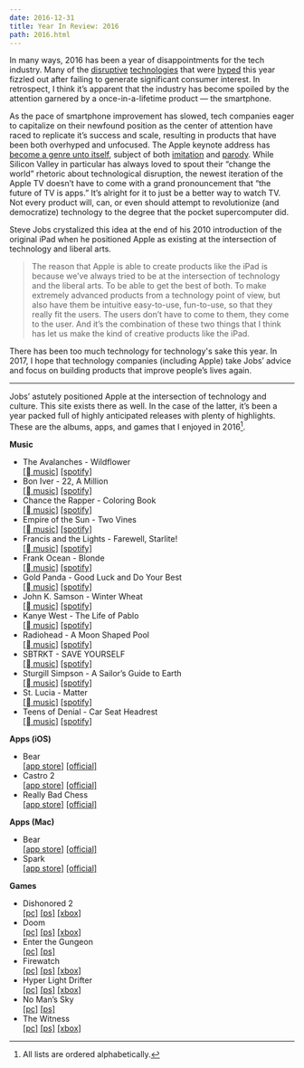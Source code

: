 ```yaml
---
date: 2016-12-31
title: Year In Review: 2016
path: 2016.html
---
```

In many ways, 2016 has been a year of disappointments for the tech industry. Many of the [disruptive](http://www.theverge.com/2016/3/24/11297050/tay-microsoft-chatbot-racist) [technologies](http://fortune.com/2016/07/05/virtual-reality-htc-sales/) that were [hyped](http://fortune.com/2016/12/20/wearable-apple-watch-fitbit-hype/) this year fizzled out after failing to generate significant consumer interest. In retrospect, I think it’s apparent that the industry has become spoiled by the attention garnered by a once-in-a-lifetime product — the smartphone.

As the pace of smartphone improvement has slowed, tech companies eager to capitalize on their newfound position as the center of attention have raced to replicate it’s success and scale, resulting in products that have been both overhyped and unfocused. The Apple keynote address has [become a genre unto itself](http://www.theverge.com/2016/4/1/11344788/apple-40-anniversary-keynote-magic), subject of both [imitation](http://www.macworld.com/article/1162471/when_ceos_take_the_stage_they_follow_jobss_script.html) and [parody](https://www.dezeen.com/2016/03/16/video-sacha-baron-cohen-brothers-grimsby-spoof-apple-jonathan-ive-design-presentation-movie/). While Silicon Valley in particular has always loved to spout their “change the world” rhetoric about technological disruption, the newest iteration of the Apple TV doesn’t have to come with a grand pronouncement that “the future of TV is apps.” It’s alright for it to just be a better way to watch TV. Not every product will, can, or even should attempt to revolutionize (and democratize) technology to the degree that the pocket supercomputer did.

Steve Jobs crystalized this idea at the end of his 2010 introduction of the original iPad when he positioned Apple as existing at the intersection of technology and liberal arts.
> The reason that Apple is able to create products like the iPad is because we’ve always tried to be at the intersection of technology and the liberal arts. To be able to get the best of both. To make extremely advanced products from a technology point of view, but also have them be intuitive easy-to-use, fun-to-use, so that they really fit the users. The users don’t have to come to them, they come to the user. And it’s the combination of these two things that I think has let us make the kind of creative products like the iPad.

There has been too much technology for technology's sake this year. In 2017, I hope that technology companies (including Apple) take Jobs’ advice and focus on building products that improve people’s lives again.

<hr/>

Jobs’ astutely positioned Apple at the intersection of technology and culture. This site exists there as well. In the case of the latter, it’s been a year packed full of highly anticipated releases with plenty of highlights. These are the albums, apps, and games that I enjoyed in 2016[^1].

**Music**

 - The Avalanches - Wildflower<br/>[[ music]](https://itunes.apple.com/us/album/wildflower/id1118169395) [[spotify]](https://open.spotify.com/album/6xaalWgqmC00dKgrFLlcmk)
 - Bon Iver - 22, A Million<br/>[[ music]](https://itunes.apple.com/us/album/22-a-million/id1141107722) [[spotify]](https://open.spotify.com/album/1PgfRdl3lPyACfUGH4pquG)
 - Chance the Rapper - Coloring Book<br/>[[ music]](https://itunes.apple.com/us/album/coloring-book/id1113239004) [[spotify]](https://open.spotify.com/album/71QyofYesSsRMwFOTafnhB)
 - Empire of the Sun - Two Vines<br/>[[ music]](https://itunes.apple.com/us/album/two-vines/id1146012951) [[spotify]](https://open.spotify.com/album/7bCrH1JkN7xW51fgnGVONf)
 - Francis and the Lights - Farewell, Starlite!<br/>[[ music]](https://itunes.apple.com/us/album/farewell-starlite!/id1159162831) [[spotify]](https://open.spotify.com/album/5gc2S04vG0rEGnTaTwOvus)
 - Frank Ocean - Blonde<br/>[[ music]](https://itunes.apple.com/us/album/blonde/id1146195596) [[spotify]](https://open.spotify.com/album/3mH6qwIy9crq0I9YQbOuDf)
 - Gold Panda - Good Luck and Do Your Best<br/>[[ music]](https://itunes.apple.com/us/album/good-luck-and-do-your-best/id1084854307) [[spotify]](https://open.spotify.com/album/1K0plhZ03YpVujLDpGRJJr)
 - John K. Samson - Winter Wheat<br/>[[ music]](https://itunes.apple.com/us/album/winter-wheat/id1141106155) [[spotify]](https://open.spotify.com/album/28vCM0a4MYPwcTervwP7Ia)
 - Kanye West - The Life of Pablo<br/>[[ music]](https://itunes.apple.com/us/album/the-life-of-pablo/id1123231885) [[spotify]](https://open.spotify.com/album/7r2YJYs1m4wVOOvaRdJEGT)
 - Radiohead - A Moon Shaped Pool<br/>[[ music]](https://itunes.apple.com/us/album/a-moon-shaped-pool/id1111577743) [[spotify]](https://open.spotify.com/album/6vuykQgDLUCiZ7YggIpLM9)
 - SBTRKT - SAVE YOURSELF<br/>[[ music]](https://itunes.apple.com/us/album/save-yourself/id1096258803) [[spotify]](https://open.spotify.com/album/2b2cYFRqeBcRZn5C6kZ7Fw) 
 - Sturgill Simpson - A Sailor’s Guide to Earth<br/>[[ music]](https://itunes.apple.com/us/album/a-sailors-guide-to-earth/id1088518253) [[spotify]](https://open.spotify.com/album/5I3UdCxtIh6hkQ7rMPUvA4)
 - St. Lucia - Matter<br/>[[ music]](https://itunes.apple.com/us/album/matter/id1061252953) [[spotify]](https://open.spotify.com/album/4qH5TQZxM5v7tKT0E09WAK)
 - Teens of Denial - Car Seat Headrest<br/>[[ music]](https://itunes.apple.com/us/artist/car-seat-headrest/id725086732) [[spotify]](https://open.spotify.com/album/26DseQO366JfXwIP7dIgQj)

**Apps (iOS)**

- Bear<br/>[[app store]](https://itunes.apple.com/us/app/bear-beautiful-writing-app/id1016366447?ls=1&mt=8) [[official]](http://www.bear-writer.com)
- Castro 2<br/>[[app store]](http://supertop.co/castro/download/) [[official]](http://supertop.co/castro/)
- Really Bad Chess<br/>[[app store]](https://itunes.apple.com/app/id1109751921?mt=8) [[official]](http://reallybadchess.com)

**Apps (Mac)**

- Bear<br/>[[app store]](https://itunes.apple.com/us/app/bear-beautiful-writing-app/id1091189122?ls=1&mt=12) [[official]](http://www.bear-writer.com)
- Spark</br>[[app store]](https://itunes.apple.com/app/id1176895641?mt=12) [[official]](https://sparkmailapp.com)

**Games**

- Dishonored 2<br/>[[pc]](http://store.steampowered.com/app/403640/) [[ps]](https://www.playstation.com/en-us/games/dishonored-2-ps4/) [[xbox]](http://www.xbox.com/en-US/games/dishonored-2) 
- Doom<br/>[[pc]](http://store.steampowered.com/app/379720/) [[ps]](https://www.playstation.com/en-us/games/doom-ps4/) [[xbox]](https://www.microsoft.com/en-US/store/p/DOOM/C3QH42WRGM3R) 
- Enter the Gungeon<br/>[[pc]](http://store.steampowered.com/app/311690/) [[ps]](https://www.playstation.com/en-us/games/enter-the-gungeon-ps4/)
- Firewatch<br/>[[pc]](http://store.steampowered.com/app/383870/) [[ps]](https://www.playstation.com/en-us/games/firewatch-ps4/) [[xbox]](https://www.microsoft.com/en-us/store/p/firewatch/bqqkg9h2stc0) 
- Hyper Light Drifter<br/>[[pc]](http://store.steampowered.com/app/257850/) [[ps]](https://www.playstation.com/en-us/games/hyper-light-drifter-ps4/) [[xbox]](https://www.microsoft.com/en-us/store/p/hyper-light-drifter/c1n2lvw7nnj7) 
- No Man’s Sky<br/>[[pc]](http://store.steampowered.com/app/275850/) [[ps]](https://www.playstation.com/en-us/games/no-mans-sky-ps4/)
- The Witness<br/>[[pc]](http://store.steampowered.com/app/210970/) [[ps]](https://www.playstation.com/en-us/games/the-witness-ps4/) [[xbox]](https://www.microsoft.com/en-us/store/p/the-witness/bx1wpt5rjsb2#) 

[^1]: All lists are ordered alphabetically.
